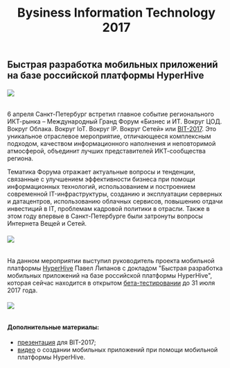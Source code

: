 ﻿---
layout: post
title: Bysiness Information Technology 2017
created_at: 2017-04-06
language: ru
representation_img: /img/posts/news-bit1.jpg
description: 6 апреля 2017 года мы выступили с докладом конференции "Бизнес и ИТ, Вокруг Облака, IP, IoT, Сетей" или кратко "BIT 2017" в городе Санкт-Петербурге
---

## Быстрая разработка мобильных приложений на базе российской платформы HyperHive  

###### ![](/img/posts/bit1.jpg)

6 апреля Санкт-Петербург встретил главное событие регионального ИКТ-рынка – Международный Гранд Форум «Бизнес и ИТ. Вокруг ЦОД. Вокруг Облака. Вокруг IoT. Вокруг IP. Вокруг Сетей» или [BIT-2017][con]. Это уникальное отраслевое мероприятие, отличающееся комплексным подходом, качеством информационного наполнения и неповторимой атмосферой, объединит лучших представителей ИКТ-сообщества региона.  

Тематика Форума отражает актуальные вопросы и тенденции, связанные с улучшением эффективности бизнеса при помощи информационных технологий, использованием и построением современной IT-инфраструктуры, созданию и эксплуатации серверных и датацентров, использованию облачных сервисов, повышению отдачи инвестиций в IT, проблемам кадровой политики в отрасли. Также в этом году впервые в Санкт-Петербурге были затронуты вопросы Интернета Вещей и Сетей.  

###### ![](/img/posts/bit2.jpg)  

На данном мероприятии выступил руководитель проекта мобильной платформы [HyperHive][hh] Павел Липанов с докладом "Быстрая разработка мобильных приложений на базе российской платформы HyperHive", которая сейчас находится в открытом [бета-тестировании][eap] до 31 июля 2017 года.  

###### ![](/img/posts/bit3.jpg)  

#### **Дополнительные материалы:**   

* [презентация][pres] для BIT-2017;  
* [видео][tube] о создании мобильных приложений при помощи мобильной платформы HyperHive.  

[//]: #
   [eap]:<http://eigenmethod.ru/2017/04/18/hh-reliz.ru.html>
   [hh]: <http://eigenmethod.ru/products/hh/>
   [tube]: <https://www.youtube.com/watch?v=7bhegv1JR_Y>
   [con]: <http://sankt-peterburg-grand-forum-2016.ciseventsgroup.com/>
   [pres]: <http://eigenmethod.ru/pres/hhr.pdf>